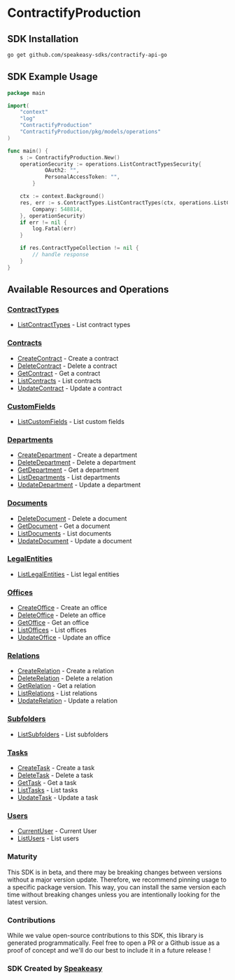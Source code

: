 # ContractifyProduction

<!-- Start SDK Installation -->
## SDK Installation

```bash
go get github.com/speakeasy-sdks/contractify-api-go
```
<!-- End SDK Installation -->

## SDK Example Usage
<!-- Start SDK Example Usage -->


```go
package main

import(
	"context"
	"log"
	"ContractifyProduction"
	"ContractifyProduction/pkg/models/operations"
)

func main() {
    s := ContractifyProduction.New()
    operationSecurity := operations.ListContractTypesSecurity{
            OAuth2: "",
            PersonalAccessToken: "",
        }

    ctx := context.Background()
    res, err := s.ContractTypes.ListContractTypes(ctx, operations.ListContractTypesRequest{
        Company: 548814,
    }, operationSecurity)
    if err != nil {
        log.Fatal(err)
    }

    if res.ContractTypeCollection != nil {
        // handle response
    }
}
```
<!-- End SDK Example Usage -->

<!-- Start SDK Available Operations -->
## Available Resources and Operations


### [ContractTypes](docs/sdks/contracttypes/README.md)

* [ListContractTypes](docs/sdks/contracttypes/README.md#listcontracttypes) - List contract types

### [Contracts](docs/sdks/contracts/README.md)

* [CreateContract](docs/sdks/contracts/README.md#createcontract) - Create a contract
* [DeleteContract](docs/sdks/contracts/README.md#deletecontract) - Delete a contract
* [GetContract](docs/sdks/contracts/README.md#getcontract) - Get a contract
* [ListContracts](docs/sdks/contracts/README.md#listcontracts) - List contracts
* [UpdateContract](docs/sdks/contracts/README.md#updatecontract) - Update a contract

### [CustomFields](docs/sdks/customfields/README.md)

* [ListCustomFields](docs/sdks/customfields/README.md#listcustomfields) - List custom fields

### [Departments](docs/sdks/departments/README.md)

* [CreateDepartment](docs/sdks/departments/README.md#createdepartment) - Create a department
* [DeleteDepartment](docs/sdks/departments/README.md#deletedepartment) - Delete a department
* [GetDepartment](docs/sdks/departments/README.md#getdepartment) - Get a department
* [ListDepartments](docs/sdks/departments/README.md#listdepartments) - List departments
* [UpdateDepartment](docs/sdks/departments/README.md#updatedepartment) - Update a department

### [Documents](docs/sdks/documents/README.md)

* [DeleteDocument](docs/sdks/documents/README.md#deletedocument) - Delete a document
* [GetDocument](docs/sdks/documents/README.md#getdocument) - Get a document
* [ListDocuments](docs/sdks/documents/README.md#listdocuments) - List documents
* [UpdateDocument](docs/sdks/documents/README.md#updatedocument) - Update a document

### [LegalEntities](docs/sdks/legalentities/README.md)

* [ListLegalEntities](docs/sdks/legalentities/README.md#listlegalentities) - List legal entities

### [Offices](docs/sdks/offices/README.md)

* [CreateOffice](docs/sdks/offices/README.md#createoffice) - Create an office
* [DeleteOffice](docs/sdks/offices/README.md#deleteoffice) - Delete an office
* [GetOffice](docs/sdks/offices/README.md#getoffice) - Get an office
* [ListOffices](docs/sdks/offices/README.md#listoffices) - List offices
* [UpdateOffice](docs/sdks/offices/README.md#updateoffice) - Update an office

### [Relations](docs/sdks/relations/README.md)

* [CreateRelation](docs/sdks/relations/README.md#createrelation) - Create a relation
* [DeleteRelation](docs/sdks/relations/README.md#deleterelation) - Delete a relation
* [GetRelation](docs/sdks/relations/README.md#getrelation) - Get a relation
* [ListRelations](docs/sdks/relations/README.md#listrelations) - List relations
* [UpdateRelation](docs/sdks/relations/README.md#updaterelation) - Update a relation

### [Subfolders](docs/sdks/subfolders/README.md)

* [ListSubfolders](docs/sdks/subfolders/README.md#listsubfolders) - List subfolders

### [Tasks](docs/sdks/tasks/README.md)

* [CreateTask](docs/sdks/tasks/README.md#createtask) - Create a task
* [DeleteTask](docs/sdks/tasks/README.md#deletetask) - Delete a task
* [GetTask](docs/sdks/tasks/README.md#gettask) - Get a task
* [ListTasks](docs/sdks/tasks/README.md#listtasks) - List tasks
* [UpdateTask](docs/sdks/tasks/README.md#updatetask) - Update a task

### [Users](docs/sdks/users/README.md)

* [CurrentUser](docs/sdks/users/README.md#currentuser) - Current User
* [ListUsers](docs/sdks/users/README.md#listusers) - List users
<!-- End SDK Available Operations -->

### Maturity

This SDK is in beta, and there may be breaking changes between versions without a major version update. Therefore, we recommend pinning usage
to a specific package version. This way, you can install the same version each time without breaking changes unless you are intentionally
looking for the latest version.

### Contributions

While we value open-source contributions to this SDK, this library is generated programmatically.
Feel free to open a PR or a Github issue as a proof of concept and we'll do our best to include it in a future release !

### SDK Created by [Speakeasy](https://docs.speakeasyapi.dev/docs/using-speakeasy/client-sdks)
